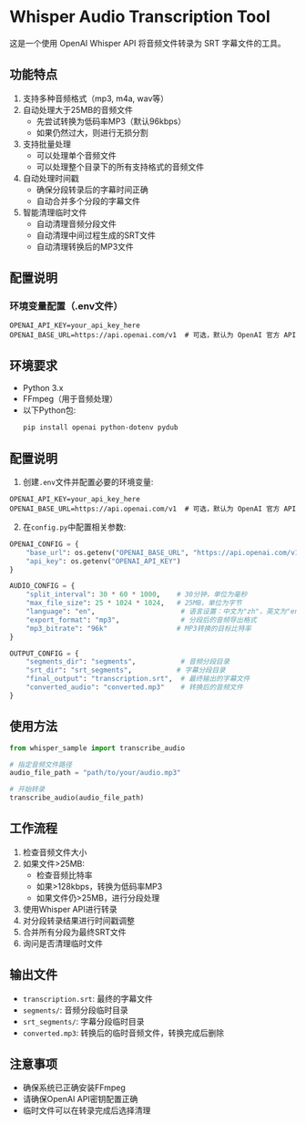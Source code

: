 # Whisper Audio Transcription Tool

这是一个使用 OpenAI Whisper API 将音频文件转录为 SRT 字幕文件的工具。

## 功能特点

1. 支持多种音频格式（mp3, m4a, wav等）
2. 自动处理大于25MB的音频文件
   - 先尝试转换为低码率MP3（默认96kbps）
   - 如果仍然过大，则进行无损分割
3. 支持批量处理
   - 可以处理单个音频文件
   - 可以处理整个目录下的所有支持格式的音频文件
4. 自动处理时间戳
   - 确保分段转录后的字幕时间正确
   - 自动合并多个分段的字幕文件
5. 智能清理临时文件
   - 自动清理音频分段文件
   - 自动清理中间过程生成的SRT文件
   - 自动清理转换后的MP3文件

## 配置说明

### 环境变量配置（.env文件）

```
OPENAI_API_KEY=your_api_key_here
OPENAI_BASE_URL=https://api.openai.com/v1  # 可选，默认为 OpenAI 官方 API
```

## 环境要求

- Python 3.x
- FFmpeg（用于音频处理）
- 以下Python包:
  ```bash
  pip install openai python-dotenv pydub
  ```

## 配置说明

1. 创建`.env`文件并配置必要的环境变量:
```
OPENAI_API_KEY=your_api_key_here
OPENAI_BASE_URL=https://api.openai.com/v1  # 可选，默认为 OpenAI 官方 API
```

2. 在`config.py`中配置相关参数:
```python
OPENAI_CONFIG = {
    "base_url": os.getenv("OPENAI_BASE_URL", "https://api.openai.com/v1"),  # 从环境变量获取
    "api_key": os.getenv("OPENAI_API_KEY")
}

AUDIO_CONFIG = {
    "split_interval": 30 * 60 * 1000,    # 30分钟，单位为毫秒
    "max_file_size": 25 * 1024 * 1024,   # 25MB，单位为字节
    "language": "en",                     # 语言设置：中文为"zh"，英文为"en"
    "export_format": "mp3",               # 分段后的音频导出格式
    "mp3_bitrate": "96k"                 # MP3转换的目标比特率
}

OUTPUT_CONFIG = {
    "segments_dir": "segments",           # 音频分段目录
    "srt_dir": "srt_segments",           # 字幕分段目录
    "final_output": "transcription.srt",  # 最终输出的字幕文件
    "converted_audio": "converted.mp3"    # 转换后的音频文件
}
```

## 使用方法

```python
from whisper_sample import transcribe_audio

# 指定音频文件路径
audio_file_path = "path/to/your/audio.mp3"

# 开始转录
transcribe_audio(audio_file_path)
```

## 工作流程

1. 检查音频文件大小
2. 如果文件>25MB:
   - 检查音频比特率
   - 如果>128kbps，转换为低码率MP3
   - 如果文件仍>25MB，进行分段处理
3. 使用Whisper API进行转录
4. 对分段转录结果进行时间戳调整
5. 合并所有分段为最终SRT文件
6. 询问是否清理临时文件

## 输出文件

- `transcription.srt`: 最终的字幕文件
- `segments/`: 音频分段临时目录
- `srt_segments/`: 字幕分段临时目录
- `converted.mp3`: 转换后的临时音频文件，转换完成后删除

## 注意事项

- 确保系统已正确安装FFmpeg
- 请确保OpenAI API密钥配置正确
- 临时文件可以在转录完成后选择清理
